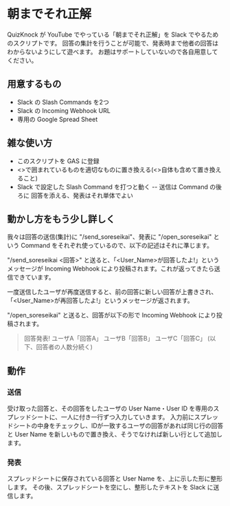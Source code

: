 # 朝までそれ正解
QuizKnock が YouTube でやっている「朝までそれ正解」を Slack でやるためのスクリプトです。
回答の集計を行うことが可能で、発表時まで他者の回答はわからないようにして遊べます。
お題はサポートしていないので各自用意してください。

## 用意するもの
- Slack の Slash Commands を2つ
- Slack の Incoming Webhook URL
- 専用の Google Spread Sheet

## 雑な使い方
- このスクリプトを GAS に登録
- <>で囲まれているものを適切なものに置き換える(<>自体も含めて置き換えること)
- Slack で設定した Slash Command を打つと動く
-- 送信は Command の後ろに 回答を添える、発表はそれ単体でよい

## 動かし方をもう少し詳しく
我々は回答の送信(集計)に "/send_soreseikai"、発表に "/open_soreseikai" という Command をそれぞれ使っているので、以下の記述はそれに準じます。

"/send_soreseikai <回答>" と送ると、「<User_Name>が回答したよ!」というメッセージが Incoming Webhook により投稿されます。これが返ってきたら送信できています。

一度送信したユーザが再度送信すると、前の回答に新しい回答が上書きされ、「<User_Name>が再回答したよ!」というメッセージが返されます。


"/open_soreseikai" と送ると、回答が以下の形で Incoming Webhook により投稿されます。

>回答発表!
>ユーザA「回答A」
>ユーザB「回答B」
>ユーザC「回答C」
>(以下、回答者の人数分続く)

## 動作
### 送信
受け取った回答と、その回答をしたユーザの User Name・User ID を専用のスプレッドシートに、一人に付き一行ずつ入力していきます。
入力前にスプレッドシートの中身をチェックし、IDが一致するユーザの回答があれば同じ行の回答と User Name を新しいもので置き換え、そうでなければ新しい行として追加します。
### 発表
スプレッドシートに保存されている回答と User Name を、上に示した形に整形します。
その後、スプレッドシートを空にし、整形したテキストを Slack に送信します。
